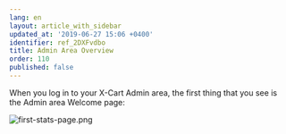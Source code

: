 ```yaml
---
lang: en
layout: article_with_sidebar
updated_at: '2019-06-27 15:06 +0400'
identifier: ref_2DXFvdbo
title: Admin Area Overview
order: 110
published: false
---
```

When you log in to your X-Cart Admin area, the first thing that you see is the Admin area Welcome page:

![first-stats-page.png]({{site.baseurl}}/attachments/ref_2DXFvdbo/first-stats-page.png)
